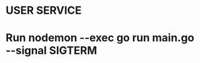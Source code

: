 # USER SERVICE
# Run nodemon --exec go run main.go --signal SIGTERM
 
<!-- https://www.youtube.com/watch?v=6yGGkrjRt8E -->